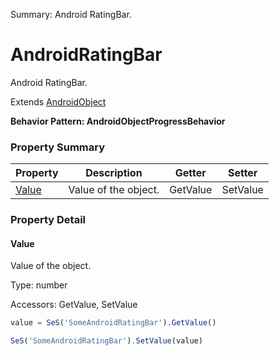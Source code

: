 Summary: Android RatingBar.

# AndroidRatingBar

Android RatingBar.
 
Extends [AndroidObject](AndroidObject.md)





**Behavior Pattern: AndroidObjectProgressBehavior**


<!-- ============================== property summary ========================== -->



### Property Summary
| **Property** | **Description** | **Getter** | **Setter** |
| ------------ | --------------- | ---------- | ---------- |
| [Value](#value) | Value of the object. | GetValue | SetValue |



<!-- ============================== action summary ========================== -->

<!-- ============================== property detail ========================== -->

### Property Detail

<a name="Value"></a>
#### Value

Value of the object.



Type: number


Accessors: GetValue, SetValue

```javascript
value = SeS('SomeAndroidRatingBar').GetValue()

SeS('SomeAndroidRatingBar').SetValue(value)
```




<!-- ============================== action detail ========================== -->
  


